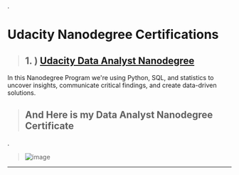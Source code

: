 
.


# Udacity Nanodegree Certifications




> ## 1. )  [Udacity Data Analyst Nanodegree](https://www.udacity.com/course/data-analyst-nanodegree--nd002)


In this Nanodegree Program we're using Python, SQL, and statistics to uncover insights, communicate critical findings, and create data-driven solutions.



> ## And Here is my Data Analyst Nanodegree Certificate

.


> ![image](https://user-images.githubusercontent.com/36210723/65650739-be688780-e014-11e9-85a0-450505dceffc.png)


--------------------------------------------------------------------
